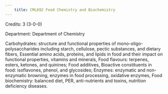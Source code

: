 ```yaml
---
    title: CML692 Food Chemistry and Biochemistry
---
```

Credits: 3 (3-0-0)

Department: Department of Chemistry

Carbohydrates: structure and functional properties of mono-oligo- polysaccharides including starch, cellulose, pectic substances, and dietary fibers, Essential amino acids, proteins, and lipids in food and their impact on functional properties, vitamins and minerals, Food flavours: terpenes, esters, ketones, and quinines; Food additives, Bioactive constituents in food: isoflavones, phenol, and glycosides; Enzymes: enzymatic and non-enzymatic browning, enzymes in food processing, oxidative enzymes, Food biochemistry: balanced diet, PER, anti-nutrients and toxins, nutrition deficiency diseases.